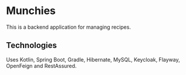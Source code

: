# Munchies

This is a backend application for managing recipes.

## Technologies

Uses Kotlin, Spring Boot, Gradle, Hibernate, MySQL, Keycloak, Flayway, OpenFeign and RestAssured.
